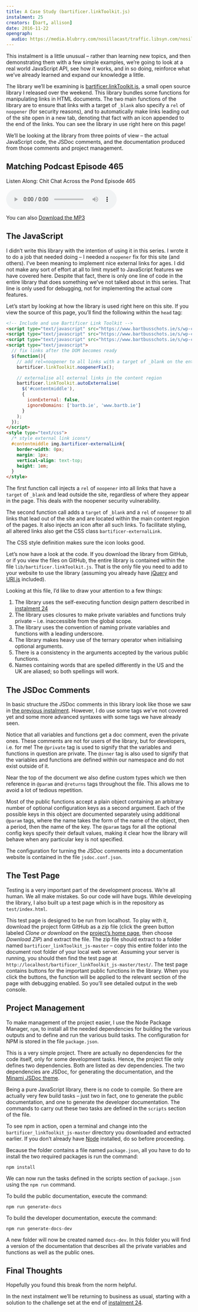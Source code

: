 ```yaml
---
title: A Case Study (bartificer.linkToolkit.js)
instalment: 25
creators: [bart, allison]
date: 2016-11-22
opengraph:
  audio: https://media.blubrry.com/nosillacast/traffic.libsyn.com/nosillacast/CCATP_2016_11_22.mp3
---
```


This instalment is a little unusual – rather than learning new topics, and then demonstrating them with a few simple examples, we’re going to look at a real world JavaScript API, see how it works, and in so doing, reinforce what we’ve already learned and expand our knowledge a little.

The library we’ll be examining is [bartificer.linkToolkit.js](https://github.com/bbusschots/bartificer_linkToolkit_js), a small open source library I released over the weekend. This library bundles some functions for manipulating links in HTML documents. The two main functions of the library are to ensure that links with a target of `_blank` also specify a `rel` of `noopener` (for security reasons), and to automatically make links leading out of the site open in a new tab, denoting that fact with an icon appended to the end of the links. You can see the library in use right here on this page!

We’ll be looking at the library from three points of view – the actual JavaScript code, the JSDoc comments, and the documentation produced from those comments and project management.

## Matching Podcast Episode 465

Listen Along: Chit Chat Across the Pond Episode 465

<audio controls src="https://media.blubrry.com/nosillacast/traffic.libsyn.com/nosillacast/CCATP_2016_11_22.mp3">Your browser does not support HTML 5 audio 🙁</audio>

You can also <a href="https://media.blubrry.com/nosillacast/traffic.libsyn.com/nosillacast/CCATP_2016_11_22.mp3?autoplay=0&loop=0&controls=1" >Download the MP3</a>

## The JavaScript

I didn’t write this library with the intention of using it in this series. I wrote it to do a job that needed doing – I needed a `noopener` fix for this site (and others). I’ve been meaning to implement nice external links for ages. I did not make any sort of effort at all to limit myself to JavaScript features we have covered here. Despite that fact, there is only one line of code in the entire library that does something we’ve not talked about in this series. That line is only used for debugging, not for implementing the actual core features.

Let’s start by looking at how the library is used right here on this site. If you view the source of this page, you’ll find the following within the `head` tag:

```html
<!-- Include and use Bartificer Link Toolkit -->
<script type="text/javascript" src="https://www.bartbusschots.ie/s/wp-content/themes/blue-zinfandel-squared-bart/contrib/jquery-3.1.1.min.js"></script>
<script type="text/javascript" src="https://www.bartbusschots.ie/s/wp-content/themes/blue-zinfandel-squared-bart/contrib/URI-1.18.1.js"></script>
<script type="text/javascript" src="https://www.bartbusschots.ie/s/wp-content/themes/blue-zinfandel-squared-bart/contrib/bartificer.linkToolkit.js"></script>
<script type="text/javascript">
  // fix links after the DOM becomes ready
  $(function(){
  	// add rel=noopener to all links with a target of _blank on the entire page
    bartificer.linkToolkit.noopenerFix();

    // externalise all external links in the content region
    bartificer.linkToolkit.autoExternalise(
      $('#contentmiddle'),
      {
      	iconExternal: false,
        ignoreDomains: ['bartb.ie', 'www.bartb.ie']
      }
    );
  });
</script>
<style type="text/css">
  /* style external link icons*/
  #contentmiddle img.bartificer-externalLink{
  	border-width: 0px;
  	margin: 1px;
  	vertical-align: text-top;
  	height: 1em;
  }
</style>
```

The first function call injects a `rel` of `noopener` into all links that have a `target` of `_blank` and lead outside the site, regardless of where they appear in the page. This deals with the noopener security vulnerability.

The second function call adds a `target` of `_blank` and a `rel` of `noopener` to all links that lead out of the site and are located within the main content region of the pages. It also injects an icon after all such links. To facilitate styling, all altered links also get the CSS class `bartificer-externalLink`.

The CSS style definition makes sure the icon looks good.

Let’s now have a look at the code. If you download the library from GitHub, or if you view the files on GitHub, the entire library is contained within the file `lib/bartificer.linkToolkit.js`. That is the only file you need to add to your website to use the library (assuming you already have [jQuery](http://jquery.com) and [URI.js](https://medialize.github.io/URI.js/) included).

Looking at this file, I’d like to draw your attention to a few things:

1.  The library uses the self-executing function design pattern described in [instalment 24](https://pbs.bartificer.net/pbs24)
2.  The library uses closures to make private variables and functions truly private – i.e. inaccessible from the global scope.
3.  The library uses the convention of naming private variables and functions with a leading underscore.
4.  The library makes heavy use of the ternary operator when initialising optional arguments.
5.  There is a consistency in the arguments accepted by the various public functions.
6.  Names containing words that are spelled differently in the US and the UK are aliased; so both spellings will work.

## The JSDoc Comments

In basic structure the JSDoc comments in this library look like those we saw in [the previous instalment](https://pbs.bartificer.net/pbs24). However, I do use some tags we’ve not covered yet and some more advanced syntaxes with some tags we have already seen.

Notice that all variables and functions get a doc comment, even the private ones. These comments are not for users of the library, but for developers, i.e. for me! The `@private` tag is used to signify that the variables and functions in question are private. The `@inner` tag is also used to signify that the variables and functions are defined within our namespace and do not exist outside of it.

Near the top of the document we also define custom types which we then reference in `@param` and `@returns` tags throughout the file. This allows me to avoid a lot of tedious repetition.

Most of the public functions accept a plain object containing an arbitrary number of optional configuration keys as a second argument. Each of the possible keys in this object are documented separately using additional `@param` tags, where the name takes the form of the name of the object, then a period, then the name of the key. The `@param` tags for all the optional config keys specify their default values, making it clear how the library will behave when any particular key is not specified.

The configuration for turning the JSDoc comments into a documentation website is contained in the file `jsdoc.conf.json`.

## The Test Page

Testing is a very important part of the development process. We’re all human. We all make mistakes. So our code will have bugs. While developing the library, I also built up a test page which is in the repository as `test/index.html`.

This test page is designed to be run from localhost. To play with it, download the project form GitHub as a zip file (click the green button labeled _Clone or download_ on the [project’s home page](https://github.com/bbusschots/bartificer_linkToolkit_js), then choose _Download ZIP_) and extract the file. The zip file should extract to a folder named `bartificer_linkToolkit_js-master` – copy this entire folder into the document root folder of your local web server. Assuming your server is running, you should then find the test page at `http://localhost/bartificer_linkToolkit_js-master/test/`. The test page contains buttons for the important public functions in the library. When you click the buttons, the function will be applied to the relevant section of the page with debugging enabled. So you’ll see detailed output in the web console.

## Project Management

To make management of the project easier, I use the Node Package Manager, `npm`, to install all the needed dependencies for building the various outputs and to define and run the various build tasks. The configuration for NPM is stored in the file `package.json`.

This is a very simple project. There are actually no dependencies for the code itself, only for some development tasks. Hence, the project file only defines two dependencies. Both are listed as dev dependencies. The two dependencies are JSDoc, for generating the documentation, and the [Minami JSDoc theme](https://www.npmjs.com/package/minami).

Being a pure JavaScript library, there is no code to compile. So there are actually very few build tasks – just two in fact, one to generate the public documentation, and one to generate the developer documentation. The commands to carry out these two tasks are defined in the `scripts` section of the file.

To see npm in action, open a terminal and change into the `bartificer_linkToolkit_js-master` directory you downloaded and extracted earlier. If you don’t already have [Node](https://nodejs.org/) installed, do so before proceeding.

Because the folder contains a file named `package.json`, all you have to do to install the two required packages is run the command:

`npm install`

We can now run the tasks defined in the scripts section of `package.json` using the `npm run` command.

To build the public documentation, execute the command:

`npm run generate-docs`

To build the developer documentation, execute the command:

`npm run generate-docs-dev`

A new folder will now be created named `docs-dev`. In this folder you will find a version of the documentation that describes all the private variables and functions as well as the public ones.

## Final Thoughts

Hopefully you found this break from the norm helpful.

In the next instalment we’ll be returning to business as usual, starting with a solution to the challenge set at the end of [instalment 24](https://pbs.bartificer.net/pbs24).
